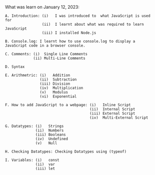 What was learn on January 12, 2023:

    A. Introduction: (i)   I was introduced to  what JavaScript is used for
                     (ii)  I learnt about what was required to learn JavaScript
                     (iii) I installed Node.js
    
    B. Console.log: I learnt how to use console.log to display a JavaScript code in a browser console.

    C. Comments: (i)  Single Line Comments
                 (ii) Multi-Line Comments
    
    D. Syntax

    E. Arithmetric: (i)   Addition
                    (ii)  Subtraction
                    (iii) Division
                    (iv)  Multiplication
                    (v)   Modulus
                    (vi)  Exponential

    F. How to add JavaScript to a webpage: (i)   Inline Script
                                           (ii)  Internal Script
                                           (iii) External Script
                                           (iv)  Multi-External Script

    G. Datatypes: (i)   Strings
                  (ii)  Numbers
                  (iii) Booleans
                  (iv)  Undefined
                  (v)   Null
                  
    H. Checking Datatypes: Checking Datatypes using (typeof)

    I. Variables: (i)   const
                  (ii)  var
                  (iii) let